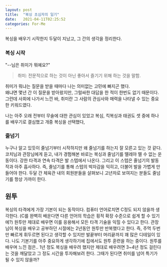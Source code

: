 ```yaml
---
layout: post
title:  "복싱 초심자의 일기"
date:   2021-04-11T02:25:52
categories: For-Me
---
```


복싱을 배우기 시작한지 두달이 지났고, 그 간의 생각을 정리한다.

### 복싱 시작

"--님은 취미가 뭐예요?"   
> 취미: 전문적으로 하는 것이 아닌 좋아서 즐기기 위해 하는 것을 말함.   

취미가 뭐냐는 질문을 받을 때마다 나는 의미없는 고민에 빠지곤 했다.   
왜냐면 몇년 간 이 질문을 받아왔지만, 그럴싸한 대답을 한 적이 한번도 없기 때문이다.  
그런데 사회에 나가서 느낀 바, 취미란 그 사람의 관심사와 매력을 나타낼 수 있는 중요한 키워드였다.

나는 아주 오래 전부터 무술에 대한 관심이 있었고 복심, 킥복싱과 태권도 셋 중에 하나를 배우기로 결심했고 개중 복싱을 선택했다,

### 줄넘기
누구나 알고 있듯이 줄넘기부터 시작하지만 왜 줄넘기를 하는지 잘 모른고 있는 것 같다.
코치님과 관장님에게 듣고, 내가 경험해본 바로는 복싱과 줄넘기를 뗄레야 뗄 수 없는 운동이다.
강한 타격과 연속 타격은 발 스텝에서 나온다. 그리고 이 스텝은 줄넘기의 발동작과 아주 흡사하다.
즉, 줄넘기를 통해 스텝의 박자감을 익히고, 더불어 발을 가볍게 만들어야 한다.
두달 간 체육관 내의 회원분들을 살펴보니 고년차로 보여지는 분들도 줄넘기를 항상 가까이 한다.

## 원투
복싱의 타격에게 가장 기본이 되는 동작이다. 컴퓨터 언어로치면 C정도 되지 않을까 생각한다. (C를 완벽히 배운다면 다른 언어의 학습은 횡적 확장 수준으로 쉽게 할 수 있기에?)
원투만 제대로 배우면 이를 응용해서 모든 타격 기술을 익힐 수 있다고 한다. 관장님이 복싱을 배우고 공부하던 시절에는 2년동안 원투만 반복했다고 한다.
즉, 주먹 두번만 빠르게 휘두르면 된다고 생각할 수 있지만 발끝부터 머리끝까지 꽤 많은 디테일이 있다.
나도 기본기를 아주 중요하게 생각하기에 집에서도 원투 훈련을 하는 중이다. 
원투를 배우며 느낀 점은.. 1년 정도 복싱을 배우려 했지만 제대로 배우려면 3~4년 정도 걸린다는 것을 깨달았고 그 정도 시간을 투자해보려 한다.
그때가 된다면 취미를 넘어 특기가 될 수 있지 않을까?



